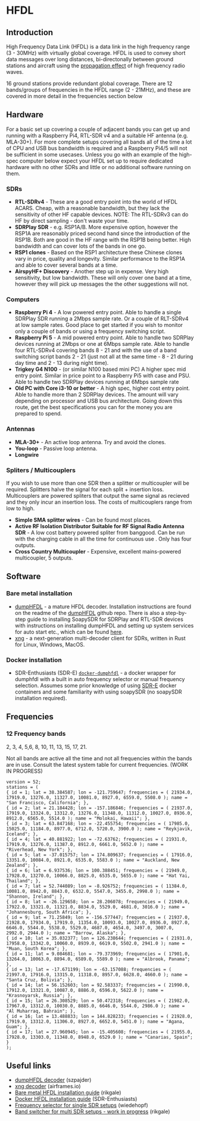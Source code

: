 # HFDL

## Introduction

High Frequency Data Link (HFDL) is a data link in the high frequency range (3 - 30MHz) with virtually global coverage. HFDL is used to convey short data messages over long distances, bi-directonally between ground stations and aircraft using the [propagation effect](https://en.wikipedia.org/wiki/High_frequency) of high frequency radio waves.

16 ground stations provide redundant global coverage. There are 12 bands/groups of frequencies in the HFDL range (2 - 21MHz), and these are covered in more detail in the frequencies section below

## Hardware

For a basic set up covering a couple of adjacent bands you can get up and running with a Raspberry Pi4, RTL-SDR v4 and a suitable HF antenna (e.g. MLA-30+). For more complete setups covering all bands all of the time a lot of CPU and USB bus bandwidth is required and a Raspberry Pi4/5 will not be sufficient in some usecases. Unless you go with an example of the high-spec computer below expect your HFDL set up to require dedicated hardware with no other SDRs and little or no additional software running on them.

### SDRs
- **RTL-SDRv4** - These are a good entry point into the world of HFDL ACARS. Cheap, with a reasonable bandwidth, but they lack the sensitivity of other HF capable devices. NOTE: The RTL-SDRv3 can do HF by direct sampling - don't waste your time.
- **SDRPlay SDR** - e.g. RSP1A/B. More expensive option, however the RSP1A are reasonably priced second hand since the introduction of the RSP1B. Both are good in the HF range with the RSP1B being better. High bandwidth and can cover lots of the bands in one go.
- **RSP1 clones** - Based on the RSP1 architecture these Chinese clones vary in price, quality and longevity. Similar performance to the RSP1A and able to cover several bands at a time.
- **AirspyHF+ Discovery** - Another step up in expense. Very high sensitivity, but low bandwidth. These will only cover one band at a time, however they will pick up messages the the other suggestions will not.

### Computers

- **Raspberry Pi 4** - A low powered entry point. Able to handle a single SDRPlay SDR running a 2Mbps sample rate. Or a couple of RLT-SDRv4 at low sample rates. Good place to get started if you wish to monitor only a couple of bands or using a frequency switching script.
- **Raspberry Pi 5** - A mid powered entry point. Able to handle two SDRPlay devices running at 2Mbps or one at 6Mbps sample rate. Able to handle four RTL-SDRv4 covering bands 8 - 21 and with the use of a band switching script bands 2 - 21 (just not all at the same time - 8 - 21 during day time and 2 - 13 during night time).
- **Trigkey G4 N100** - (or similar N100 based mini PC) A higher spec mid entry point. Similar in price point to a Raspberry Pi5 with case and PSU. Able to handle two SDRPlay devices running at 6Mbps sample rate
- **Old PC with Core i3-10 or better** - A high spec, higher cost entry point. Able to handle more than 2 SDRPlay devices. The amount will vary depending on processor and USB bus architecture. Going down this route, get the best specifications you can for the money you are prepared to spend.

### Antennas

- **MLA-30+** - An active loop antenna. Try and avoid the clones. 
- **You-loop** - Passive loop antenna.
- **Longwire**

### Spliters / Multicouplers
If you wish to use more than one SDR then a splitter or multicoupler will be required. Splitters halve the signal for each split + insertion loss. Multicouplers are powered spliters that output the same signal as recieved and they only incur an insertion loss. The costs of multicouplers range from low to high.

- **Simple SMA splitter wires** - Can be found most places.
- **Active RF Isolation Distributor Suitable for RF Signal Radio Antenna SDR** - A low cost battery powered spliter from banggood. Can be run with the charging cable in all the time for continuous use . Only has four outputs.
- **Cross Country Multicoupler** - Expensive, excellent mains-powered multicoupler, 5 outputs.

## Software

### Bare metal installation

- [dumpHFDL](https://github.com/szpajder/dumphfdl) - a mature HFDL decoder. Installation instructions are found on the readme of the [dumpHFDL](https://github.com/szpajder/dumphfdl) github repo. There is also a step-by-step guide to installing SoapySDR for SDRPlay and RTL-SDR devices with instructions on installing dumpHFDL and setting up system services for auto start etc., which can be found [here](https://github.com/rikgale/hfdl_install).
- [xng](https://github.com/airframesio/xng) - a next-generation multi-decoder client for SDRs, written in Rust for Linux, Windows, MacOS.

### Docker installation

- SDR-Enthusiasts (SDR-E) [`docker-dumphfdl`](https://github.com/sdr-enthusiasts/docker-dumphfdl) - a docker wrapper for dumphfdl with a built in auto frequency selector or manual frequency selection. Assumes some prior knowledge of using [SDR-E](https://github.com/sdr-enthusiasts) docker containers and some familiarity with using soapySDR (no soapySDR installation required).

## Frequencies

### 12 Frequency bands

2, 3, 4, 5,6, 8, 10, 11, 13, 15, 17, 21.

Not all bands are active all the time and not all frequencies within the bands are in use. Consult the latest system table for current frequencies. (WORK IN PROGRESS)

```text
version = 52;
stations = (
{ id = 1; lat = 38.384587; lon = -121.759647; frequencies = ( 21934.0, 17919.0, 13276.0, 11327.0, 10081.0, 8927.0, 6559.0, 5508.0 ); name = "San Francisco, California"; },
{ id = 2; lat = 21.184428; lon = -157.186846; frequencies = ( 21937.0, 17919.0, 13324.0, 13312.0, 13276.0, 11348.0, 11312.0, 10027.0, 8936.0, 8912.0, 6565.0, 5514.0 ); name = "Molokai, Hawaii"; },
{ id = 3; lat = 63.847168; lon = -22.455754; frequencies = ( 17985.0, 15025.0, 11184.0, 8977.0, 6712.0, 5720.0, 3900.0 ); name = "Reykjavik, Iceland"; },
{ id = 4; lat = 40.881922; lon = -72.63762; frequencies = ( 21931.0, 17919.0, 13276.0, 11387.0, 8912.0, 6661.0, 5652.0 ); name = "Riverhead, New York"; },
{ id = 5; lat = -37.015757; lon = 174.809637; frequencies = ( 17916.0, 13351.0, 10084.0, 8921.0, 6535.0, 5583.0 ); name = "Auckland, New Zealand"; },
{ id = 6; lat = 6.937536; lon = 100.388451; frequencies = ( 21949.0, 17928.0, 13270.0, 10066.0, 8825.0, 6535.0, 5655.0 ); name = "Hat Yai, Thailand"; },
{ id = 7; lat = 52.744089; lon = -8.926752; frequencies = ( 11384.0, 10081.0, 8942.0, 8843.0, 6532.0, 5547.0, 3455.0, 2998.0 ); name = "Shannon, Ireland"; },
{ id = 8; lat = -26.129658; lon = 28.206078; frequencies = ( 21949.0, 17922.0, 13321.0, 11321.0, 8834.0, 5529.0, 4681.0, 3016.0 ); name = "Johannesburg, South Africa"; },
{ id = 9; lat = 71.25849; lon = -156.577447; frequencies = ( 21937.0, 21928.0, 17934.0, 17919.0, 11354.0, 10093.0, 10027.0, 8936.0, 8927.0, 6646.0, 5544.0, 5538.0, 5529.0, 4687.0, 4654.0, 3497.0, 3007.0, 2992.0, 2944.0 ); name = "Barrow, Alaska"; },
{ id = 10; lat = 35.032377; lon = 126.238644; frequencies = ( 21931.0, 17958.0, 13342.0, 10060.0, 8939.0, 6619.0, 5502.0, 2941.0 ); name = "Muan, South Korea"; },
{ id = 11; lat = 9.084681; lon = -79.373969; frequencies = ( 17901.0, 13264.0, 10063.0, 8894.0, 6589.0, 5589.0 ); name = "Albrook, Panama"; },
{ id = 13; lat = -17.671199; lon = -63.157088; frequencies = ( 21997.0, 17916.0, 13315.0, 11318.0, 8957.0, 6628.0, 4660.0 ); name = "Santa Cruz, Bolivia"; },
{ id = 14; lat = 56.152603; lon = 92.583337; frequencies = ( 21990.0, 17912.0, 13321.0, 10087.0, 8886.0, 6596.0, 5622.0 ); name = "Krasnoyarsk, Russia"; },
{ id = 15; lat = 26.308529; lon = 50.472318; frequencies = ( 21982.0, 17967.0, 13312.0, 10030.0, 8885.0, 6646.0, 5544.0, 2986.0 ); name = "Al Muharraq, Bahrain"; },
{ id = 16; lat = 13.488833; lon = 144.828233; frequencies = ( 21928.0, 17919.0, 13312.0, 11306.0, 8927.0, 6652.0, 5451.0 ); name = "Agana, Guam"; },
{ id = 17; lat = 27.960945; lon = -15.405608; frequencies = ( 21955.0, 17928.0, 13303.0, 11348.0, 8948.0, 6529.0 ); name = "Canarias, Spain"; }
);
```

## Useful links

- [dumpHFDL decoder](https://github.com/szpajder/dumphfdl) (szpajder)
- [xng decoder](https://github.com/airframesio/xng) (airframes.io)
- [Bare metal HFDL installation guide](https://github.com/rikgale/hfdl_install) (rikgale)
- [Docker HFDL installation guide](https://github.com/sdr-enthusiasts/docker-dumphfdl) (SDR-Enthusiasts)
- [Frequency selector for single SDR setups](https://github.com/wiedehopf/hfdlscript) (wiedehopf)
- [Band switcher for multi SDR setups - work in progress](https://github.com/rikgale/hfdl_band_Switch) (rikgale)
